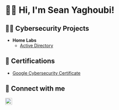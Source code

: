 <h1>👋🏻 Hi, I'm Sean Yaghoubi! 
<h2>👨‍💻 Cybersecurity Projects</h2>

- <b>Home Labs</b>
  - [Active Directory](https://github.com/Yagoobz/ActiveDirectoryLab/tree/main)

<h2>📄 Certifications</h2>

- [Google Cybersecurity Certificate](https://www.credly.com/badges/01d71e21-671e-45c5-8a4a-b3267e4dab57/linked_in_profile)



<h2> 🤳 Connect with me</h2>

[<img align="left" alt="SeanYaghoubi | LinkedIn" width="22px" src="https://cdn.jsdelivr.net/npm/simple-icons@v3/icons/linkedin.svg" />][linkedin]

[linkedin]: https://www.linkedin.com/in/sean-yaghoubi-87b5a5227/
